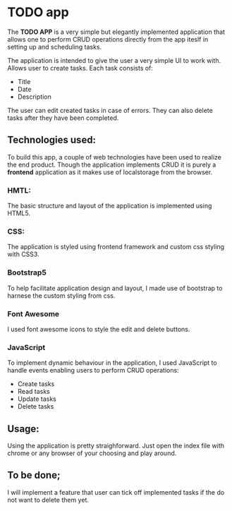 # TODO app
The __TODO APP__ is a very simple but elegantly implemented application that allows one to perform CRUD operations directly from the app iteslf in setting up and scheduling tasks.

The application is intended to give the user a very simple UI to work with. Allows user to create tasks. Each task consists of:
- Title  
- Date  
- Description

The user can edit created tasks in case of errors. They can also delete tasks after they have been completed.

## Technologies used:
To build this app, a couple of web technologies have been used to realize the end product. Though the application implements  CRUD it is purely a __frontend__ application as it makes use of localstorage from the browser.

### HMTL: 
The basic structure and layout of the application is implemented using HTML5.

### CSS:
The application is styled using frontend framework and custom css styling with CSS3.  

### Bootstrap5 
To help facilitate application design and layout, I made use of bootstrap to harnese the custom styling from css.

### Font Awesome
I used font awesome icons to style the edit and delete buttons.

### JavaScript
To implement dynamic behaviour in the application, I used JavaScript to handle events enabling users to perform CRUD operations:
- Create tasks  
- Read tasks  
- Update tasks      
- Delete tasks

## Usage:
Using the application is pretty straighforward. Just open the index file with chrome or any browser of your choosing and play around.


## To be done;
I will implement a feature that user can tick off implemented tasks if the do not want to delete them yet.